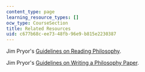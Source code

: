 ```yaml
---
content_type: page
learning_resource_types: []
ocw_type: CourseSection
title: Related Resources
uid: c677b68c-ee73-48fb-96e9-b815e2230387
---
```


Jim Pryor's [Guidelines on Reading Philosophy](http://www.jimpryor.net/teaching/guidelines/reading.html).

Jim Pryor's [Guidelines on Writing a Philosophy Paper](http://www.jimpryor.net/teaching/guidelines/writing.html).